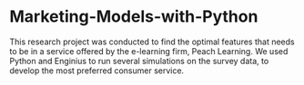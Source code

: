 # Marketing-Models-with-Python
This research project was conducted to find the optimal features that needs to be in a service offered by the e-learning firm, Peach Learning. We used Python and Enginius to run several simulations on the survey data, to develop the most preferred consumer service. 
